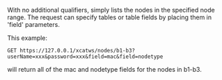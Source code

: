 With no additional qualifiers, simply lists the nodes in the specified node range. The request can specify tables or table fields by placing them in 'field' parameters. 

This example:  

    
    GET https://127.0.0.1/xcatws/nodes/b1-b3?userName=xxx&password=xxx&field=mac&field=nodetype

will return all of the mac and nodetype fields for the nodes in b1-b3. 
